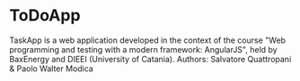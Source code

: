 # ToDoApp

TaskApp is a web application developed in the context of the course "Web programming and testing with a modern framework: AngularJS", held by BaxEnergy and DIEEI (University of Catania).
Authors:  Salvatore Quattropani & Paolo Walter Modica 
